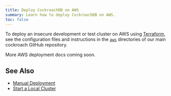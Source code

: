 ```yaml
---
title: Deploy CockroachDB on AWS
summary: Learn how to deploy CockroachDB on AWS.
toc: false
---
```


To deploy an insecure development or test cluster on AWS using [Terraform](https://www.terraform.io/), see the configuration files and instructions in the [`aws`](https://github.com/cockroachdb/cockroach/blob/master/cloud/aws) directories of our main cockroach GitHub repository.

More AWS deployment docs coming soon.

## See Also

- [Manual Deployment](manual-deployment.html)
- [Start a Local Cluster](start-a-local-cluster.html)

